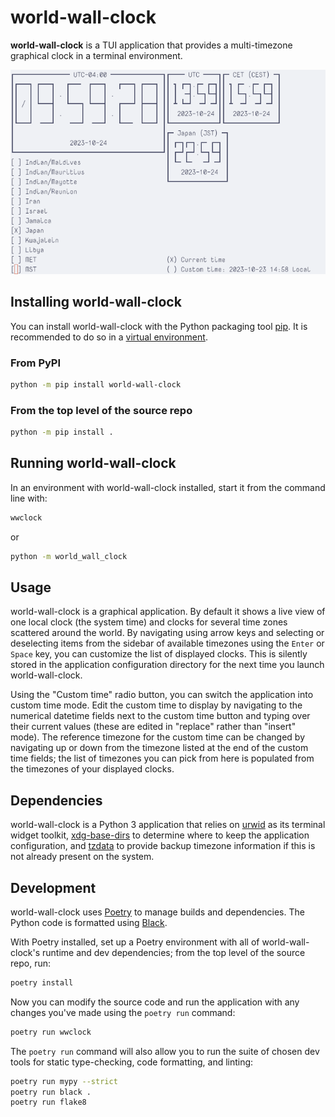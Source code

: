 # world-wall-clock

**world-wall-clock** is a TUI application that provides a multi-timezone
graphical clock in a terminal environment.

![Screeenshot of world-wall-clock](./screenshot.png)

## Installing world-wall-clock

You can install world-wall-clock with the Python packaging tool
[pip](https://pip.pypa.io/en/stable/). It is recommended to do so in a
[virtual environment](https://docs.python.org/3/library/venv.html).

### From PyPI

```sh
python -m pip install world-wall-clock
```

### From the top level of the source repo

```sh
python -m pip install .
```

## Running world-wall-clock

In an environment with world-wall-clock installed, start it from the command
line with:

```sh
wwclock
```

or

```sh
python -m world_wall_clock
```

## Usage

world-wall-clock is a graphical application. By default it shows a live view of
one local clock (the system time) and clocks for several time zones scattered
around the world. By navigating using arrow keys and selecting or deselecting
items from the sidebar of available timezones using the `Enter` or `Space` key,
you can customize the list of displayed clocks. This is silently stored in the
application configuration directory for the next time you launch
world-wall-clock.

Using the "Custom time" radio button, you can switch the application into custom
time mode. Edit the custom time to display by navigating to the numerical
datetime fields next to the custom time button and typing over their current
values (these are edited in "replace" rather than "insert" mode). The reference
timezone for the custom time can be changed by navigating up or down from the
timezone listed at the end of the custom time fields; the list of timezones
you can pick from here is populated from the timezones of your displayed clocks.

## Dependencies

world-wall-clock is a Python 3 application that relies on
[urwid](https://urwid.org/) as its terminal widget toolkit,
[xdg-base-dirs](https://github.com/srstevenson/xdg-base-dirs) to determine where
to keep the application configuration, and
[tzdata](https://github.com/python/tzdata) to provide backup timezone
information if this is not already present on the system.

## Development

world-wall-clock uses [Poetry](https://python-poetry.org/) to manage builds and
dependencies. The Python code is formatted using
[Black](https://github.com/psf/black).

With Poetry installed, set up a Poetry environment with all of
world-wall-clock's runtime and dev dependencies; from the top level of the
source repo, run:

```sh
poetry install
```

Now you can modify the source code and run the application with any changes
you've made using the `poetry run` command:

```sh
poetry run wwclock
```

The `poetry run` command will also allow you to run the suite of chosen dev
tools for static type-checking, code formatting, and linting:

```sh
poetry run mypy --strict
poetry run black .
poetry run flake8
```
